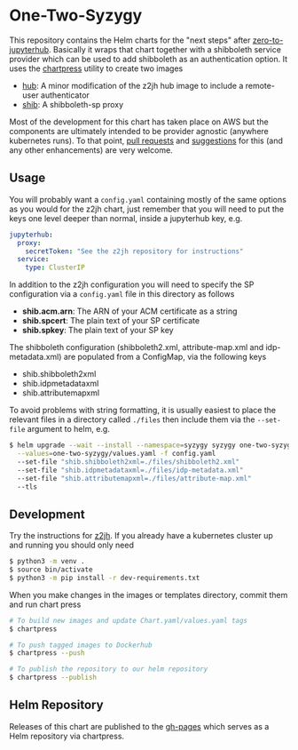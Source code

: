 # One-Two-Syzygy

This repository contains the Helm charts for the "next steps" after
[zero-to-jupyterhub](https://github.com/jupyterhub/zero-to-jupyterhub).
Basically it wraps that chart together with a shibboleth service provider which
can be used to add shibboleth as an authentication option. It uses the
[chartpress](https://github.com/jupyterhub/chartpress) utility to create two
images

  * [hub](./images/hub): A minor modification of the z2jh hub image to include a
    remote-user authenticator
  * [shib](./images/shib): A shibboleth-sp proxy

Most of the development for this chart has taken place on AWS but the components
are ultimately intended to be provider agnostic (anywhere kubernetes runs).  To
that point, [pull requests](https://github.com/pimsmath/one-two-syzygy/pulls)
and [suggestions](https://github.com/pimsmath/one-two-syzygy/issues) for this
(and any other enhancements) are very welcome.


## Usage

You will probably want a `config.yaml` containing mostly of the same options
as you would for the z2jh chart, just remember that you will need to put the
keys one level deeper than normal, inside a jupyterhub key, e.g.

```yaml
jupyterhub:
  proxy:
    secretToken: "See the z2jh repository for instructions"
  service:
    type: ClusterIP
```

In addition to the z2jh configuration you will need to specify the SP
configuration via a `config.yaml` file in this directory as follows

 * **shib.acm.arn**: The ARN of your ACM certificate as a string
 * **shib.spcert**: The plain text of your SP certificate
 * **shib.spkey**: The plain text of your SP key

The shibboleth configuration (shibboleth2.xml, attribute-map.xml and
idp-metadata.xml) are populated from a ConfigMap, via the following keys

 * shib.shibboleth2xml
 * shib.idpmetadataxml
 * shib.attributemapxml

To avoid problems with string formatting, it is usually easiest to place the
relevant files in a directory called `./files` then include them via the
`--set-file` argument to helm, e.g.

```bash
$ helm upgrade --wait --install --namespace=syzygy syzygy one-two-syzygy \
  --values=one-two-syzygy/values.yaml -f config.yaml
  --set-file "shib.shibboleth2xml=./files/shibboleth2.xml"
  --set-file "shib.idpmetadataxml=./files/idp-metadata.xml"
  --set-file "shib.attributemapxml=./files/attribute-map.xml"
  --tls
```

## Development
Try the instructions for
[z2jh](https://github.com/jupyterhub/zero-to-jupyterhub-k8s/blob/master/CONTRIBUTING.md).
If you already have a kubernetes cluster up and running you should only need
```bash
$ python3 -m venv .
$ source bin/activate
$ python3 -m pip install -r dev-requirements.txt
```
When you make changes in the images or templates directory, commit them and run
chart press

```bash
# To build new images and update Chart.yaml/values.yaml tags
$ chartpress

# To push tagged images to Dockerhub
$ chartpress --push

# To publish the repository to our helm repository
$ chartpress --publish
```

## Helm Repository
Releases of this chart are published to the
[gh-pages](https://pimsmath.github.io/one-two-syzygy) which serves as a Helm
repository via chartpress.
